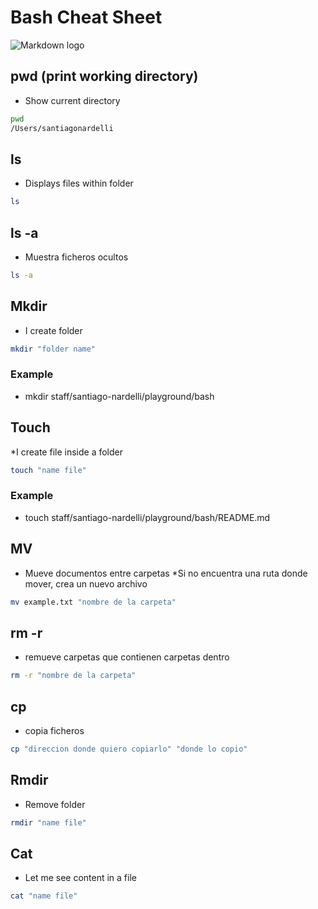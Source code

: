 # Bash Cheat Sheet 
![Markdown logo](https://imgs.search.brave.com/_uQuP0mZWluDTaK_-tUfY-loTjADgbRfcjEK_hLOpmY/rs:fit:860:0:0:0/g:ce/aHR0cHM6Ly9zdGF0/aWMtMDAuaWNvbmR1/Y2suY29tL2Fzc2V0/cy4wMC9iYXNoLWlj/b24tMTAyNHg0MzEt/enJuYmR1OTYucG5n)

## pwd (print working directory)

* Show current directory

```sh
pwd
/Users/santiagonardelli
```
## ls

* Displays files within folder

```sh
ls
```
## ls -a

* Muestra ficheros ocultos 

```sh
ls -a
```
## Mkdir

* I create folder

```sh
mkdir "folder name"
```
### Example
-  mkdir staff/santiago-nardelli/playground/bash

## Touch
*I create file inside a folder 

```sh
touch "name file"
```
### Example
-   touch staff/santiago-nardelli/playground/bash/README.md
## MV
* Mueve documentos entre carpetas
*Si no encuentra una ruta donde mover, crea un nuevo archivo  
```sh
mv example.txt "nombre de la carpeta"
```
## rm -r 

* remueve carpetas que contienen carpetas dentro 
```sh
rm -r "nombre de la carpeta"
```
## cp 

* copia ficheros 
```sh
cp "direccion donde quiero copiarlo" "donde lo copio"
```
## Rmdir

* Remove folder

```sh
rmdir "name file"
```

## Cat
* Let me see content in a file
 
```sh
cat "name file"
```


